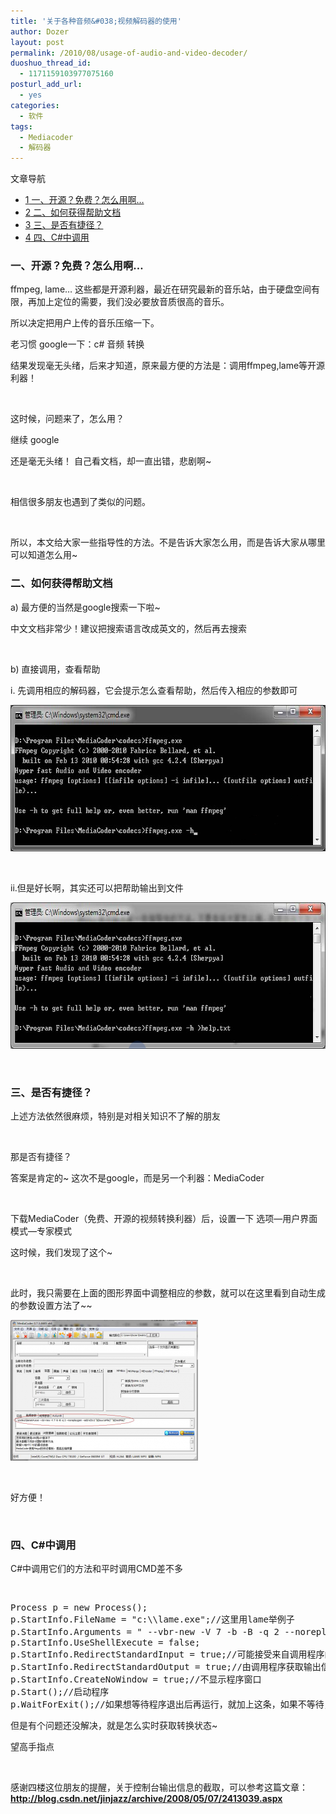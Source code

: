 ```yaml
---
title: '关于各种音频&#038;视频解码器的使用'
author: Dozer
layout: post
permalink: /2010/08/usage-of-audio-and-video-decoder/
duoshuo_thread_id:
  - 1171159103977075160
posturl_add_url:
  - yes
categories:
  - 软件
tags:
  - Mediacoder
  - 解码器
---
```

<div id="toc_container" class="no_bullets">
  <p class="toc_title">
    文章导航
  </p>
  
  <ul class="toc_list">
    <li>
      <a href="#i"><span class="toc_number toc_depth_1">1</span> 一、开源？免费？怎么用啊…</a>
    </li>
    <li>
      <a href="#i-2"><span class="toc_number toc_depth_1">2</span> 二、如何获得帮助文档</a>
    </li>
    <li>
      <a href="#i-3"><span class="toc_number toc_depth_1">3</span> 三、是否有捷径？</a>
    </li>
    <li>
      <a href="#C"><span class="toc_number toc_depth_1">4</span> 四、C#中调用</a>
    </li>
  </ul>
</div>

### <span id="i"><strong>一、开源？免费？怎么用啊…</strong></span>

ffmpeg, lame… 这些都是开源利器，最近在研究最新的音乐站，由于硬盘空间有限，再加上定位的需要，我们没必要放音质很高的音乐。

所以决定把用户上传的音乐压缩一下。

老习惯 google一下：c# 音频 转换

结果发现毫无头绪，后来才知道，原来最方便的方法是：调用ffmpeg,lame等开源利器！

&nbsp;

这时候，问题来了，怎么用？

继续 google

还是毫无头绪！ 自己看文档，却一直出错，悲剧啊~

&nbsp;

相信很多朋友也遇到了类似的问题。

&nbsp;

所以，本文给大家一些指导性的方法。不是告诉大家怎么用，而是告诉大家从哪里可以知道怎么用~

<!--more-->

### <span id="i-2"><strong>二、如何获得帮助文档</strong></span>

a) 最方便的当然是google搜索一下啦~

中文文档非常少！建议把搜索语言改成英文的，然后再去搜索

&nbsp;

b) 直接调用，查看帮助

i. 先调用相应的解码器，它会提示怎么查看帮助，然后传入相应的参数即可

[<img title="cmd1" alt="" src="/uploads/2011/01/cmd1.png" width="677" height="234" />][1]

&nbsp;

ii.但是好长啊，其实还可以把帮助输出到文件

[<img class="alignnone size-full wp-image-187" title="cmd2" alt="" src="/uploads/2011/01/cmd2.png" width="677" height="234" />][2]

&nbsp;

### <span id="i-3"><strong>三、是否有捷径？</strong></span>

上述方法依然很麻烦，特别是对相关知识不了解的朋友

&nbsp;

那是否有捷径？

答案是肯定的~ 这次不是google，而是另一个利器：MediaCoder

&nbsp;

下载MediaCoder（免费、开源的视频转换利器）后，设置一下 选项—用户界面模式—专家模式

这时候，我们发现了这个~

&nbsp;

此时，我只需要在上面的图形界面中调整相应的参数，就可以在这里看到自动生成的参数设置方法了~~

[<img class="alignnone size-medium wp-image-188" title="mediacoder" alt="" src="/uploads/2011/01/mediacoder-300x225.png" width="300" height="225" />][3]

&nbsp;

好方便！

&nbsp;

### <span id="C"><strong>四、C#中调用</strong></span>

C#中调用它们的方法和平时调用CMD差不多

&nbsp;

<pre class="brush:csharp">Process p = new Process();
p.StartInfo.FileName = "c:\\lame.exe";//这里用lame举例子
p.StartInfo.Arguments = " --vbr-new -V 7 -b -B -q 2 --noreplaygain --add-id3v2 \"c:\\test.mp3\" \"c:\\test2.mp3\"";//这里是参数
p.StartInfo.UseShellExecute = false;
p.StartInfo.RedirectStandardInput = true;//可能接受来自调用程序的输入信息
p.StartInfo.RedirectStandardOutput = true;//由调用程序获取输出信息
p.StartInfo.CreateNoWindow = true;//不显示程序窗口
p.Start();//启动程序
p.WaitForExit();//如果想等待程序退出后再运行，就加上这条，如果不等待，直接继续运行就不要这行了</pre>

但是有个问题还没解决，就是怎么实时获取转换状态~

望高手指点

&nbsp;

感谢四楼这位朋友的提醒，关于控制台输出信息的截取，可以参考这篇文章：**<a href="http://blog.csdn.net/jinjazz/archive/2008/05/07/2413039.aspx" target="_blank">http://blog.csdn.net/jinjazz/archive/2008/05/07/2413039.aspx</a>**

&nbsp;

 [1]: http://www.dozer.cc/wp-content/uploads/2011/01/cmd1.png
 [2]: http://www.dozer.cc/wp-content/uploads/2011/01/cmd2.png
 [3]: http://www.dozer.cc/wp-content/uploads/2011/01/mediacoder.png